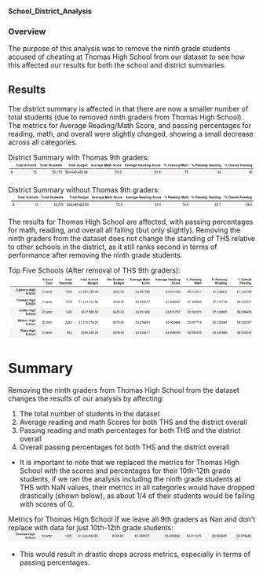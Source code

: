 #### School_District_Analysis
### Overview
The purpose of this analysis was to remove the ninth grade students accused of cheating at Thomas High School from our dataset to see how this affected our results for both the school and district summaries. 

## Results
The district summary is affected in that there are now a smaller number of total students (due to removed ninth graders from Thomas High School). The metrics for Average Reading/Math Score, and passing percentages for reading, math, and overall were slightly changed, showing a small decrease across all categories. 

District Summary with Thomas 9th graders:
![with_ninth_graders](District_summary_ninth_graders.PNG)

District Summary without Thomas 9th graders:
![without_ninth_graders](District_summary_no_ninth_graders.PNG)

The results for Thomas High School are affected, with passing percentages for math, reading, and overall all falling (but only slightly). Removing the ninth graders from the dataset does not change the standing of THS relative to other schools in the district, as it still ranks second in terms of performance after removing the ninth grade students. 

Top Five Schools (After removal of THS 9th graders):
![top_five_schools](top_five_schools.png)


# Summary
Removing the ninth graders from Thomas High School from the dataset changes the results of our analysis by affecting:
1) The total number of students in the dataset
2) Average reading and math Scores for both THS and the district overall
3) Passing reading and math percentages for both THS and the district overall
4) Overall passing percentages fot both THS and the district overall

- It is important to note that we replaced the metrics for Thomas High School with the scores and percentages for their 10th-12th grade students, if we ran the analysis including the ninth grade students at THS with NaN values, their metrics in all categories would have dropped drastically (shown below), as about 1/4 of their students would be failing with scores of 0. 

Metrics for Thomas High School if we leave all 9th graders as Nan and don't replace with data for just 10th-12th grade students:
![with_NaN_values](if_ninth_graders_included_ths.png)
- This would result in drastic drops across metrics, especially in terms of passing percentages.
